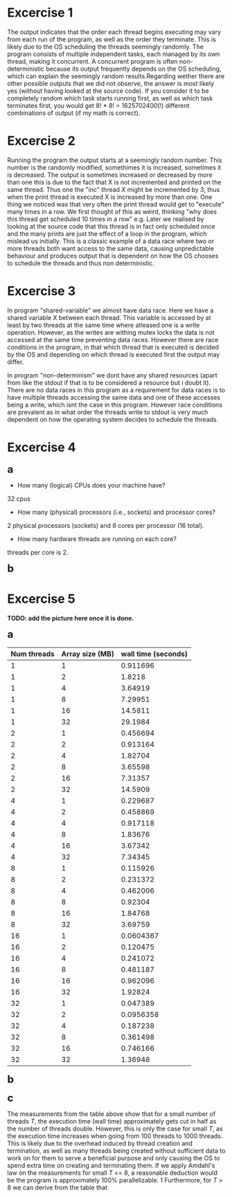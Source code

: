 # Excercise 1
The output indicates that the order each thread begins executing may vary from each run of the program, as well as the order they terminate.
This is likely due to the OS scheduling the threads seemingly randomly.
The program consists of multiple independent tasks, each managed by its own thread, making it concurrent. A concurrent program is often non-deterministic because its output frequently depends on the OS scheduling, which can explain the seemingly random results.Regarding wether there are other possible outputs that we did not observe, the answer is most likely yes (without having looked at the source code). If you consider it to be completely random which task starts running first, as well as which task terminates first, you would get 8! * 8! = 1625702400(!) different combinations of output (if my math is correct).

# Excercise 2 
Running the program the output starts at a seemingly random number. This number is the randomly modified, somethimes it is increased, sometimes it is decreased. The output is sometimes increased or decreased by more than one this is due to the fact that X is not incremented and printed on the same thread. Thus one the "inc" thread X might be incremented by 3, thus when the print thread is executed X is increased by more than one.
One thing we noticed was that very often the print thread would get to "execute" many times in a row. We first thought of this as weird, thinking "why does this thread get scheduled 10 times in a row" e.g. Later we realised by looking at the source code that this thread is in fact only scheduled once and the many prints are just the effect of a loop in the program, which mislead us initially.
This is a classic example of a data race where two or more threads both want access to the same data, causing unpredictable behaviour and produces output that is dependent on how the OS chooses to schedule the threads and thus non deterministic.

# Excercise 3
In program "shared-variable" we almost have data race. Here we have a shared variable X between each thread. This variable is accessed by at least by two threads at the same time where atleased one is a write operation. However, as the writes are withing mutex locks the data is not accessed at the same time preventing data races. However there are race conditions in the program, in that which thread that is executed is decided by the OS and depending on which thread is executed first the output may differ.

In program "non-determinism" we dont have any shared resources (apart from like the stdout if that is to be considered a resource but i doubt it). There are no data races in this program as a requirement for data races is to have multiple threads accessing the same data and one of these accesses being a write, which isnt the case in this program.
However race conditions are prevalent as in what order the threads write to stdout is very much dependent on how the operating system decides to schedule the threads.

# Excercise 4

<span style="font-size: 24px;">**a**</span>
- How many (logical) CPUs does your machine have? 

32 cpus

- How many (physical) processors (i.e., sockets) and processor cores? 

2 physical processors (sockets) and 8 cores per processor (16 total).

- How many hardware threads are running on each core?

threads per core is 2.

<span style="font-size: 24px;">**b**</span>


# Excercise 5
**TODO: add the picture here once it is done.**

<span style="font-size: 24px;">**a**</span>

| Num threads | Array size (MB) | wall time (seconds)|
| -------- | ------- | ------- |
| 1 | 1 | 0.911696 |
| 1 | 2 | 1.8218 |
| 1 | 4 | 3.64919 |
| 1 | 8 | 7.29951 |
| 1 | 16 | 14.5811 |
| 1 | 32 | 29.1984 |
| 2 | 1 | 0.456694 |
| 2 | 2 | 0.913164 |
| 2 | 4 | 1.82704 |
| 2 | 8 | 3.65598 |
| 2 | 16 | 7.31357 |
| 2 | 32 | 14.5909 |
| 4 | 1 | 0.229687|
| 4 | 2 | 0.458869 |
| 4 | 4 | 0.917118 |
| 4 | 8 | 1.83676 |
| 4 | 16 | 3.67342 |
| 4 | 32 | 7.34345 |
| 8 | 1 | 0.115926 |
| 8 | 2 | 0.231372 |
| 8 | 4 | 0.462006 |
| 8 | 8 | 0.92304 |
| 8 | 16 | 1.84768 |
| 8 | 32 | 3.69759 |
| 16 | 1 | 0.0604367 |
| 16 | 2 | 0.120475 |
| 16 | 4 | 0.241072|
| 16 | 8 | 0.481187 |
| 16 | 16 | 0.962096 |
| 16 | 32 | 1.92824 |
| 32 | 1 | 0.047389 |
| 32 | 2 | 0.0956358 |
| 32 | 4 | 0.187238 |
| 32 | 8 | 0.361498 |
| 32 | 16 | 0.746166 |
| 32 | 32 | 1.36948 |

<span style="font-size: 24px;">**b**</span>

<span style="font-size: 24px;">**c**</span>

The measurements from the table above show that for a small number of threads *T*, the execution time (wall time) approximately gets cut in half as the number of threads double. However, this is only the case for small *T*, as the execution time increases when going from 100 threads to 1000 threads. This is likely due to the overhead induced by thread creation and termination, as well as many threads being created without sufficient data to work on for them to serve a beneficial purpose and only causing the OS to spend extra time on creating and terminating them. 
If we apply Amdahl's law on the measurements for small *T* <= 8, a reasonable deduction would be the program is approximately 100% parallelizable.
1
Furthermore, for *T* > 8 we can derive from the table that 
